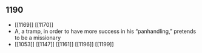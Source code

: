 ## 1190
- [[1169]] [[1170]] 
- A, a tramp, in order to have more success in his “panhandling,” pretends to be a missionary
- [[1053]] [[1147]] [[1161]] [[1196]] [[1199]] 

